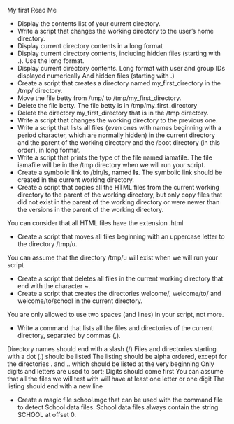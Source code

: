  My first Read Me 
- Display the contents list of your current directory.
- Write a script that changes the working directory to the user’s home directory.
- Display current directory contents in a long format
- Display current directory contents, including hidden files (starting with .). Use the long format.
- Display current directory contents.
Long format
with user and group IDs displayed numerically
And hidden files (starting with .)
- Create a script that creates a directory named my_first_directory in the /tmp/ directory.
- Move the file betty from /tmp/ to /tmp/my_first_directory.
- Delete the file betty.
 The file betty is in /tmp/my_first_directory
- Delete the directory my_first_directory that is in the /tmp directory.
- Write a script that changes the working directory to the previous one.
- Write a script that lists all files (even ones with names beginning with a period character, which are normally hidden) in the current directory and the parent of the working directory and the /boot directory (in this order), in long format.
- Write a script that prints the type of the file named iamafile. The file iamafile will be in the /tmp directory when we will run your script.
- Create a symbolic link to /bin/ls, named __ls__. The symbolic link should be created in the current working directory.
- Create a script that copies all the HTML files from the current working directory to the parent of the working directory, but only copy files that did not exist in the parent of the working directory or were newer than the versions in the parent of the working directory.

 You can consider that all HTML files have the extension .html
- Create a script that moves all files beginning with an uppercase letter to the directory /tmp/u.

You can assume that the directory /tmp/u will exist when we will run your script
- Create a script that deletes all files in the current working directory that end with the character ~.
- Create a script that creates the directories welcome/, welcome/to/ and welcome/to/school in the current directory.

You are only allowed to use two spaces (and lines) in your script, not more.
- Write a command that lists all the files and directories of the current directory, separated by commas (,).

Directory names should end with a slash (/)
Files and directories starting with a dot (.) should be listed
The listing should be alpha ordered, except for the directories . and .. which should be listed at the very beginning
Only digits and letters are used to sort; Digits should come first
You can assume that all the files we will test with will have at least one letter or one digit
The listing should end with a new line
- Create a magic file school.mgc that can be used with the command file to detect School data files. School data files always contain the string SCHOOL at offset 0.
